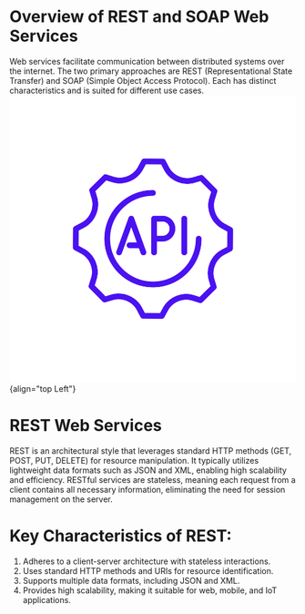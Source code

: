 # Overview of REST and SOAP Web Services
Web services facilitate communication between distributed systems over the internet. The two primary approaches are REST (Representational State Transfer) and SOAP (Simple Object Access Protocol). Each has distinct characteristics and is suited for different use cases.
![Sites Optimizer home](./Assets/icn_om_api-indigo.svg){align="top Left"}


# REST Web Services
REST is an architectural style that leverages standard HTTP methods (GET, POST, PUT, DELETE) for resource manipulation. It typically utilizes lightweight data formats such as JSON and XML, enabling high scalability and efficiency. RESTful services are stateless, meaning each request from a client contains all necessary information, eliminating the need for session management on the server.

# Key Characteristics of REST:

1. Adheres to a client-server architecture with stateless interactions.
1. Uses standard HTTP methods and URIs for resource identification.
1. Supports multiple data formats, including JSON and XML.
1. Provides high scalability, making it suitable for web, mobile, and IoT applications.
